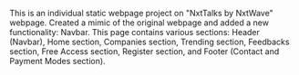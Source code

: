 This is an individual static webpage project on "NxtTalks by NxtWave" webpage.
Created a mimic of the original webpage and added a new functionality: Navbar.
This page contains various sections: Header (Navbar), Home section, Companies section, Trending section, Feedbacks section, Free Access section, Register section, and Footer (Contact and Payment Modes section).
